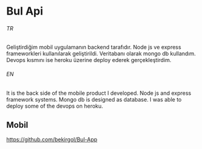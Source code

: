 # Bul Api

###### TR
Geliştirdiğim mobil uygulamanın backend tarafıdır. Node js ve express frameworkleri kullanılarak geliştirildi. Veritabanı olarak mongo db kullandım. Devops kısmını ise heroku üzerine deploy ederek gerçekleştirdim.

###### EN
It is the back side of the mobile product I developed. Node js and express framework systems. Mongo db is designed as database. I was able to deploy some of the devops on heroku.


## Mobil
https://github.com/bekirgol/Bul-App
